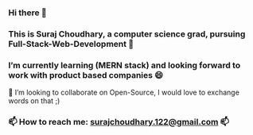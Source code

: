 ### Hi there 👋
### This is Suraj Choudhary, a computer science grad, pursuing Full-Stack-Web-Development 🌱
### I’m currently learning (MERN stack) and looking forward to work with product based companies 😄
👯 I’m looking to collaborate on Open-Source, I would love to exchange words on that ;)
### 📫 How to reach me: surajchoudhary.122@gmail.com  📫
<!--
**SurajChoudhary-dev/SurajChoudhary-dev** is a ✨ _special_ ✨ repository because its `README.md` (this file) appears on your GitHub profile.

Here are some ideas to get you started:

- 🔭 I’m currently working on ...
- 🌱 I’m currently learning ...
- 👯 I’m looking to collaborate on ...
- 🤔 I’m looking for help with ...
- 💬 Ask me about ...
- 📫 How to reach me: ...
- 😄 Pronouns: ...
- ⚡ Fun fact: ...
-->
